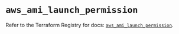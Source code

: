 # `aws_ami_launch_permission`

Refer to the Terraform Registry for docs: [`aws_ami_launch_permission`](https://registry.terraform.io/providers/hashicorp/aws/5.81.0/docs/resources/ami_launch_permission).
